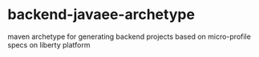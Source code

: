# backend-javaee-archetype
maven archetype for generating backend projects based on micro-profile specs on liberty platform
